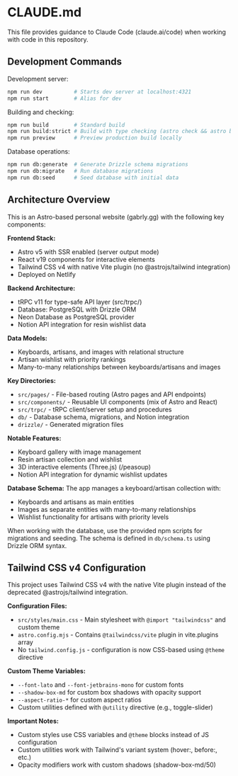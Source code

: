 # CLAUDE.md

This file provides guidance to Claude Code (claude.ai/code) when working with code in this repository.

## Development Commands

Development server:
```bash
npm run dev          # Starts dev server at localhost:4321
npm run start        # Alias for dev
```

Building and checking:
```bash
npm run build        # Standard build
npm run build:strict # Build with type checking (astro check && astro build)
npm run preview      # Preview production build locally
```

Database operations:
```bash
npm run db:generate  # Generate Drizzle schema migrations
npm run db:migrate   # Run database migrations
npm run db:seed      # Seed database with initial data
```

## Architecture Overview

This is an Astro-based personal website (gabrly.gg) with the following key components:

**Frontend Stack:**
- Astro v5 with SSR enabled (server output mode)
- React v19 components for interactive elements
- Tailwind CSS v4 with native Vite plugin (no @astrojs/tailwind integration)
- Deployed on Netlify

**Backend Architecture:**
- tRPC v11 for type-safe API layer (src/trpc/)
- Database: PostgreSQL with Drizzle ORM
- Neon Database as PostgreSQL provider
- Notion API integration for resin wishlist data

**Data Models:**
- Keyboards, artisans, and images with relational structure
- Artisan wishlist with priority rankings
- Many-to-many relationships between keyboards/artisans and images

**Key Directories:**
- `src/pages/` - File-based routing (Astro pages and API endpoints)
- `src/components/` - Reusable UI components (mix of Astro and React)
- `src/trpc/` - tRPC client/server setup and procedures
- `db/` - Database schema, migrations, and Notion integration
- `drizzle/` - Generated migration files

**Notable Features:**
- Keyboard gallery with image management
- Resin artisan collection and wishlist
- 3D interactive elements (Three.js) (/peasoup)
- Notion API integration for dynamic wishlist updates

**Database Schema:**
The app manages a keyboard/artisan collection with:
- Keyboards and artisans as main entities
- Images as separate entities with many-to-many relationships
- Wishlist functionality for artisans with priority levels

When working with the database, use the provided npm scripts for migrations and seeding. The schema is defined in `db/schema.ts` using Drizzle ORM syntax.

## Tailwind CSS v4 Configuration

This project uses Tailwind CSS v4 with the native Vite plugin instead of the deprecated @astrojs/tailwind integration.

**Configuration Files:**

- `src/styles/main.css` - Main stylesheet with `@import "tailwindcss"` and custom theme
- `astro.config.mjs` - Contains `@tailwindcss/vite` plugin in vite.plugins array
- No `tailwind.config.js` - configuration is now CSS-based using `@theme` directive

**Custom Theme Variables:**

- `--font-lato` and `--font-jetbrains-mono` for custom fonts
- `--shadow-box-md` for custom box shadows with opacity support
- `--aspect-ratio-*` for custom aspect ratios
- Custom utilities defined with `@utility` directive (e.g., toggle-slider)

**Important Notes:**

- Custom styles use CSS variables and `@theme` blocks instead of JS configuration
- Custom utilities work with Tailwind's variant system (hover:, before:, etc.)
- Opacity modifiers work with custom shadows (shadow-box-md/50)
